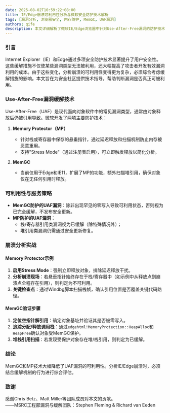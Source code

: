 ```yaml
---
date: 2025-08-02T10:59:22+08:00
title: IE/Edge崩溃可利用性分析与微软安全防护技术解析  
tags: [漏洞分析, 浏览器安全, 内存防护, MemGC, UAF漏洞]  
authors: qife  
description: 本文详细解析了微软IE/Edge浏览器中针对Use-After-Free漏洞的防护技术（Memory Protector与MemGC），包括其工作原理、崩溃可利用性判断方法及实际案例分析，帮助安全研究人员理解现代浏览器的安全缓解机制。  
---  
```


### 引言  
Internet Explorer（IE）和Edge通过多项安全防护技术显著提升了用户安全性。这些缓解措施不仅使某些漏洞类型无法被利用，还大幅提高了攻击者开发有效漏洞利用的成本。由于这些变化，分析崩溃的可利用性变得更为复杂，必须综合考虑缓解措施的影响。本文旨在为安全社区提供技术指导，帮助判断漏洞是否真正可被利用。  

### Use-After-Free漏洞缓解技术  
Use-After-Free（UAF）是现代面向对象软件中的常见漏洞类型，通常由对象释放后仍被引用导致。微软开发了两项主要防护技术：  

1. **Memory Protector（MP）**  
   - 针对栈或寄存器中保存的悬垂指针，通过延迟释放和扫描机制防止内存被恶意重用。  
   - 支持"Stress Mode"（通过注册表启用），可立即触发释放以简化分析。  

2. **MemGC**  
   - 当前仅用于Edge和IE11，扩展了MP的功能，额外扫描堆引用，确保对象仅在无任何引用时释放。  

### 可利用性与服务策略  
- **MemGC防护的UAF漏洞**：除非出现罕见的零写入导致可利用状态，否则视为已完全缓解，不发布安全更新。  
- **MP防护的UAF漏洞**：  
  - 栈/寄存器引用类漏洞视为已缓解（除特殊情况外）；  
  - 堆引用类漏洞仍需通过安全更新修复。  

### 崩溃分析实战  
#### Memory Protector示例  
1. **启用Stress Mode**：强制立即释放对象，排除延迟释放干扰。  
2. **分析崩溃现场**：若悬垂指针始终存在于栈/寄存器中（如示例中从释放点到崩溃点全程存在引用），则判定为不可利用。  
3. **关键检查点**：通过Windbg脚本扫描栈帧，确认引用位置是否覆盖关键代码路径。  

#### MemGC验证步骤  
1. **定位空指针解引用**：确定对象基址并验证其是否被零写入。  
2. **追踪分配/释放调用栈**：通过`edgehtml!MemoryProtection::HeapAlloc`和`HeapFree`确认对象受MemGC保护。  
3. **堆栈引用扫描**：若发现受保护对象存在堆/栈引用，则判定为已缓解。  

### 结论  
MemGC和MP技术大幅降低了UAF漏洞的可利用性。分析IE/Edge崩溃时，必须结合缓解机制的行为进行综合评估。  

### 致谢  
感谢Chris Betz、Matt Miller等团队成员对本文的贡献。  
——MSRC工程部漏洞与缓解团队：Stephen Fleming & Richard van Eeden